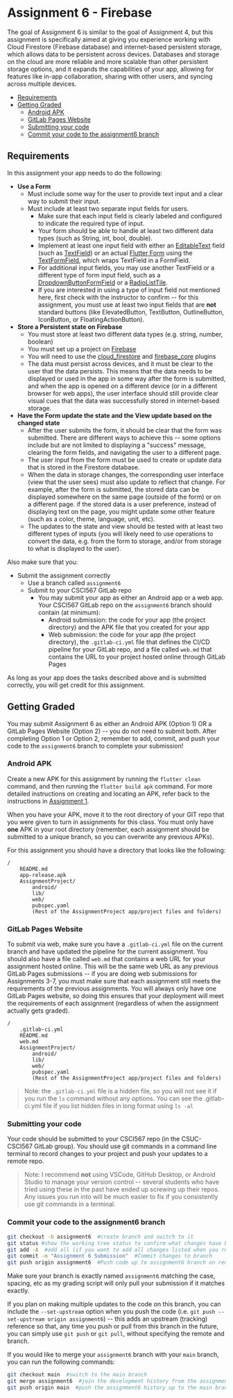 # Assignment 6 - Firebase

The goal of Assignment 6 is similar to the goal of Assignment 4, but this assignment is specifically aimed at giving you experience working with Cloud Firestore (Firebase database) and internet-based persistent storage, which allows data to be persistent across devices. Databases and storage on the cloud are more reliable and more scalable than other persistent storage options, and it expands the capabilities of your app, allowing for features like in-app collaboration, sharing with other users, and syncing across multiple devices.

* [Requirements](#requirements)
* [Getting Graded](#getting-graded)
  * [Android APK](#android-apk)
  * [GitLab Pages Website](#gitlab-pages-website)
  * [Submitting your code](#submitting-your-code)
  * [Commit your code to the assignment6 branch](#commit-your-code-to-the-assignment6-branch)

## Requirements

In this assignment your app needs to do the following:

* **Use a Form**
  * Must include some way for the user to provide text input and a clear way to submit their input.
  * Must include at least two separate input fields for users.
    * Make sure that each input field is clearly labeled and configured to indicate the required type of input.
    * Your form should be able to handle at least two different data types (such as String, int, bool, double).
    * Implement at least one input field with either an [EditableText](https://api.flutter.dev/flutter/widgets/EditableText-class.html) field (such as [TextField](https://api.flutter.dev/flutter/material/TextField-class.html)) or an actual [Flutter Form](https://api.flutter.dev/flutter/widgets/Form-class.html) using the [TextFormField](https://api.flutter.dev/flutter/material/TextFormField-class.html), which wraps TextField in a FormField.
    * For additional input fields, you may use another TextField or a different type of form input field, such as a [DropdownButtonFormField](https://api.flutter.dev/flutter/material/DropdownButtonFormField-class.html) or a [RadioListTile](https://api.flutter.dev/flutter/material/RadioListTile-class.html).
    * If you are interested in using a type of input field not mentioned here, first check with the instructor to confirm -- for this assignment, you must use at least two input fields that are **not** standard buttons (like ElevatedButton, TextButton, OutlineButton, IconButton, or FloatingActionButton).
* **Store a Persistent state on Firebase**
  * You must store at least two different data types (e.g. string, number, boolean)
  * You must set up a project on [Firebase](https://firebase.google.com/)
  * You will need to use the [cloud_firestore](https://pub.dev/packages/cloud_firestore) and [firebase_core](https://pub.dev/packages/firebase_core) plugins
  * The data must persist across devices, and it must be clear to the user that the data persists. This means that the data needs to be displayed or used in the app in some way after the form is submitted, and when the app is opened on a different device (or in a different browser for web apps), the user interface should still provide clear visual cues that the data was successfully stored in internet-based storage.
* **Have the Form update the state and the View update based on the changed state**
  * After the user submits the form, it should be clear that the form was submitted. There are different ways to achieve this -- some options include but are not limited to displaying a "success" message, clearing the form fields, and navigating the user to a different page.
  * The user input from the form must be used to create or update data that is stored in the Firestore database.
  * When the data in storage changes, the corresponding user interface (view that the user sees) must also update to reflect that change. For example, after the form is submitted, the stored data can be displayed somewhere on the same page (outside of the form) or on a different page. if the stored data is a user preference, instead of displaying text on the page, you might update some other feature (such as a color, theme, language, unit, etc).
  * The updates to the state and view should be tested with at least two different types of inputs (you will likely need to use operations to convert the data, e.g. from the form to storage, and/or from storage to what is displayed to the user).<br>

Also make sure that you:
  * Submit the assignment correctly
    * Use a branch called `assignment6`
    * Submit to your CSCI567 GitLab repo
      * You may submit your app as either an Android app or a web app. Your CSCI567 GitLab repo on the `assignment6` branch should contain (at minimum):
        * Android submission: the code for your app (the project directory) and the APK file that you created for your app
        * Web submission: the code for your app (the project directory), the `.gitlab-ci.yml` file that defines the CI/CD pipeline for your GitLab repo, and a file called `web.md` that contains the URL to your project hosted online through GitLab Pages

As long as your app does the tasks described above and is submitted correctly, you will get credit for this assignment.


## Getting Graded

You may submit Assignment 6 as either an Android APK (Option 1) OR a GitLab Pages Website (Option 2) -- you do not need to submit both. After completing Option 1 or Option 2, remember to add, commit, and push your code to the `assignment6` branch to complete your submission!

### Android APK

Create a new APK for this assignment by running the `flutter clean` command, and then running the `flutter build apk` command. For more detailed instructions on creating and locating an APK, refer back to the instructions in [Assignment 1](https://github.com/shelleywong/CSCI567-Course-Materials/blob/main/Assignments/Assignment1.md#create-your-first-apk).

When you have your APK, move it to the root directory of your GIT repo that you were given to turn in assignments for this class. You must only have **one** APK in your root directory (remember, each assignment should be submitted to a unique branch, so you can overwrite any previous APKs).

For this assignment you should have a directory that looks like the following:

```
/
    README.md
    app-release.apk
    AssignmentProject/
        android/
        lib/
        web/
        pubspec.yaml
        (Rest of the AssignmentProject app/project files and folders)
```

### GitLab Pages Website

To submit via web, make sure you have a `.gitlab-ci.yml` file on the current branch and have updated the pipeline for the current assignment. You should also have a file called `web.md` that contains a web URL for your assignment hosted online. This will be the same web URL as any previous GitLab Pages submissions -- if you are doing web submissions for Assignments 3-7, you must make sure that each assignment still meets the requirements of the previous assignments. You will always only have one GitLab Pages website, so doing this ensures that your deployment will meet the requirements of each assignment (regardless of when the assignment actually gets graded).

```
/
    .gitlab-ci.yml
    README.md
    web.md
    AssignmentProject/
        android/
        lib/
        web/
        pubspec.yaml
        (Rest of the AssignmentProject app/project files and folders)
```

> Note: the `.gitlab-ci.yml` file is a hidden file, so you will not see it if you run the `ls` command without any options. You can see the .gitlab-ci.yml file if you list hidden files in long format using `ls -al`

### Submitting your code

Your code should be submitted to your CSCI567 repo (in the CSUC-CSCI567 GitLab group). You should use git commands in a command line terminal to record changes to your project and push your updates to a remote repo.

> Note: I recommend **not** using VSCode, GitHub Desktop, or Android Studio to manage your version control -- several students who have tried using these in the past have ended up screwing up their repos. Any issues you run into will be much easier to fix if you consistently use git commands in a terminal.

### Commit your code to the assignment6 branch

```bash
git checkout -b assignment6  #create branch and switch to it
git status #show the working tree status to confirm what changes have been made
git add -A  #add all (if you want to add all changes listed when you run 'git status')
git commit -m "Assignment 6 Submission"  #Commit changes to branch
git push origin assignment6  #Push code up to assignment6 branch on remote
```

Make sure your branch is exactly named `assignment6` matching the case, spacing, etc as my grading script will only pull your submission if it matches exactly.

If you plan on making multiple updates to the code on this branch, you can include the `--set-upstream` option when you push the code (i.e. `git push --set-upstream origin assignment6`) -- this adds an upstream (tracking) reference so that, any time you push or pull from this branch in the future, you can simply use `git push` or `git pull`, without specifying the remote and branch.

If you would like to merge your `assignment6` branch with your `main` branch, you can run the following commands:
```bash
git checkout main  #switch to the main branch
git merge assignment6  #join the development history from the assignment6 branch with the current (main) branch
git push origin main  #push the assignment6 history up to the main branch on the remote
```
